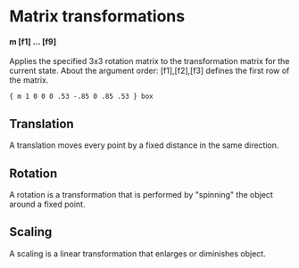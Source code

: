 # Matrix transformations

#### m [f1] ... [f9]

Applies the specified 3x3 rotation matrix to the transformation matrix for the current state. About the argument order: [f1],[f2],[f3] defines the first row of the matrix.

```
{ m 1 0 0 0 .53 -.85 0 .85 .53 } box
```

## Translation

A translation moves every point by a fixed distance in the same direction.


## Rotation

A rotation is a transformation that is performed by "spinning" the object around a fixed point.


## Scaling

A scaling is a linear transformation that enlarges or diminishes object.
